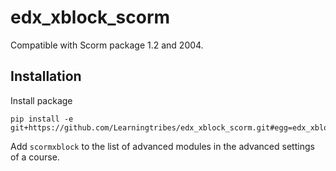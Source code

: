 edx_xblock_scorm
=========================

Compatible with Scorm package 1.2 and 2004.


Installation
------------

Install package

    pip install -e git+https://github.com/Learningtribes/edx_xblock_scorm.git#egg=edx_xblock_scorm
Add `scormxblock` to the list of advanced modules in the advanced settings of a course.



